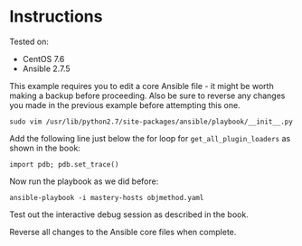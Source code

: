 # Instructions

Tested on:
- CentOS 7.6
- Ansible 2.7.5

This example requires you to edit a core Ansible file - it might be worth making a backup before proceeding. Also be sure to reverse any changes you made in the previous example before attempting this one.

    sudo vim /usr/lib/python2.7/site-packages/ansible/playbook/__init__.py

Add the following line just below the for loop for `get_all_plugin_loaders` as shown in the book:

    import pdb; pdb.set_trace()

Now run the playbook as we did before:

    ansible-playbook -i mastery-hosts objmethod.yaml

Test out the interactive debug session as described in the book.

Reverse all changes to the Ansible core files when complete.
